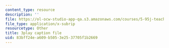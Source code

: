 ```yaml
---
content_type: resource
description: ''
file: https://ol-ocw-studio-app-qa.s3.amazonaws.com/courses/5-95j-teaching-college-level-science-and-engineering-fall-2015/83bff24ea609b5053e2537705f1b2669_aGuZTE8-lOQ.srt
file_type: application/x-subrip
resourcetype: Other
title: 3play caption file
uid: 83bff24e-a609-b505-3e25-37705f1b2669
---
```

